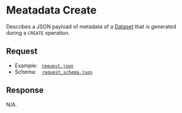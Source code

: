 # Meatadata Create

Describes a JSON payload of metadata of a [Dataset](https://github.com/JiscRDSS/rdss-canonical-data-model/tree/master/properties/Dataset) that is generated during a `CREATE` operation.

## Request

- Example:&nbsp;&nbsp;&nbsp;[`request.json`](request.json)
- Schema:&nbsp;&nbsp;&nbsp;&nbsp;[`request_schema.json`](request_schema.json)

## Response

N/A.
